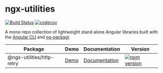 # ngx-utilities
[![Build Status](https://travis-ci.org/kevinphelps/ngx-utilities.svg?branch=master)](https://travis-ci.org/kevinphelps/ngx-utilities)
[![codecov](https://codecov.io/gh/kevinphelps/ngx-utilities/branch/master/graph/badge.svg)](https://codecov.io/gh/kevinphelps/ngx-utilities)

A mono repo collection of lightweight stand alone Angular libraries built with
the [Angular CLI](https://github.com/angular/angular-cli) and [ng-packagr](https://github.com/dherges/ng-packagr).

| Package | Demo | Documentation | Version |
| ------------- | ------------- | ------------- | ------------- |
| @ngx-utilities/http-retry | [Demo](https://github.com/kevinphelps/ngx-utilities/tree/master/docs/demos/http-retry.gif) | [Documentation](https://github.com/kevinphelps/ngx-utilities/blob/master/projects/http-retry/README.md) | [![npm version](https://badge.fury.io/js/%40ngx-utilities%2Fhttp-retry.svg)](https://badge.fury.io/js/%40ngx-utilities%2Fhttp-retry) |
